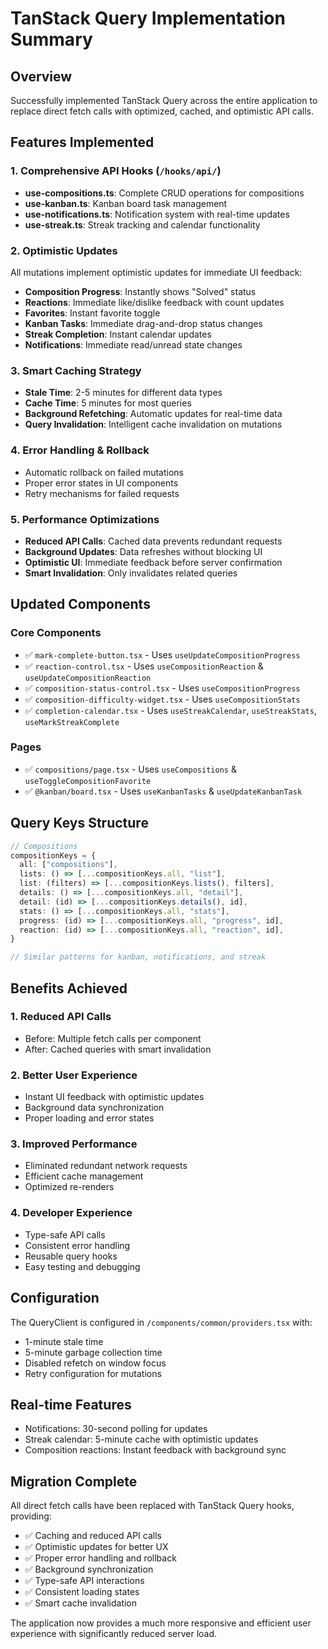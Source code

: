 # TanStack Query Implementation Summary

## Overview
Successfully implemented TanStack Query across the entire application to replace direct fetch calls with optimized, cached, and optimistic API calls.

## Features Implemented

### 1. **Comprehensive API Hooks** (`/hooks/api/`)
- **use-compositions.ts**: Complete CRUD operations for compositions
- **use-kanban.ts**: Kanban board task management
- **use-notifications.ts**: Notification system with real-time updates
- **use-streak.ts**: Streak tracking and calendar functionality

### 2. **Optimistic Updates**
All mutations implement optimistic updates for immediate UI feedback:
- **Composition Progress**: Instantly shows "Solved" status
- **Reactions**: Immediate like/dislike feedback with count updates
- **Favorites**: Instant favorite toggle
- **Kanban Tasks**: Immediate drag-and-drop status changes
- **Streak Completion**: Instant calendar updates
- **Notifications**: Immediate read/unread state changes

### 3. **Smart Caching Strategy**
- **Stale Time**: 2-5 minutes for different data types
- **Cache Time**: 5 minutes for most queries
- **Background Refetching**: Automatic updates for real-time data
- **Query Invalidation**: Intelligent cache invalidation on mutations

### 4. **Error Handling & Rollback**
- Automatic rollback on failed mutations
- Proper error states in UI components
- Retry mechanisms for failed requests

### 5. **Performance Optimizations**
- **Reduced API Calls**: Cached data prevents redundant requests
- **Background Updates**: Data refreshes without blocking UI
- **Optimistic UI**: Immediate feedback before server confirmation
- **Smart Invalidation**: Only invalidates related queries

## Updated Components

### Core Components
- ✅ `mark-complete-button.tsx` - Uses `useUpdateCompositionProgress`
- ✅ `reaction-control.tsx` - Uses `useCompositionReaction` & `useUpdateCompositionReaction`
- ✅ `composition-status-control.tsx` - Uses `useCompositionProgress`
- ✅ `composition-difficulty-widget.tsx` - Uses `useCompositionStats`
- ✅ `completion-calendar.tsx` - Uses `useStreakCalendar`, `useStreakStats`, `useMarkStreakComplete`

### Pages
- ✅ `compositions/page.tsx` - Uses `useCompositions` & `useToggleCompositionFavorite`
- ✅ `@kanban/board.tsx` - Uses `useKanbanTasks` & `useUpdateKanbanTask`

## Query Keys Structure
```typescript
// Compositions
compositionKeys = {
  all: ["compositions"],
  lists: () => [...compositionKeys.all, "list"],
  list: (filters) => [...compositionKeys.lists(), filters],
  details: () => [...compositionKeys.all, "detail"],
  detail: (id) => [...compositionKeys.details(), id],
  stats: () => [...compositionKeys.all, "stats"],
  progress: (id) => [...compositionKeys.all, "progress", id],
  reaction: (id) => [...compositionKeys.all, "reaction", id],
}

// Similar patterns for kanban, notifications, and streak
```

## Benefits Achieved

### 1. **Reduced API Calls**
- Before: Multiple fetch calls per component
- After: Cached queries with smart invalidation

### 2. **Better User Experience**
- Instant UI feedback with optimistic updates
- Background data synchronization
- Proper loading and error states

### 3. **Improved Performance**
- Eliminated redundant network requests
- Efficient cache management
- Optimized re-renders

### 4. **Developer Experience**
- Type-safe API calls
- Consistent error handling
- Reusable query hooks
- Easy testing and debugging

## Configuration
The QueryClient is configured in `/components/common/providers.tsx` with:
- 1-minute stale time
- 5-minute garbage collection time
- Disabled refetch on window focus
- Retry configuration for mutations

## Real-time Features
- Notifications: 30-second polling for updates
- Streak calendar: 5-minute cache with optimistic updates
- Composition reactions: Instant feedback with background sync

## Migration Complete
All direct fetch calls have been replaced with TanStack Query hooks, providing:
- ✅ Caching and reduced API calls
- ✅ Optimistic updates for better UX
- ✅ Proper error handling and rollback
- ✅ Background synchronization
- ✅ Type-safe API interactions
- ✅ Consistent loading states
- ✅ Smart cache invalidation

The application now provides a much more responsive and efficient user experience with significantly reduced server load.
